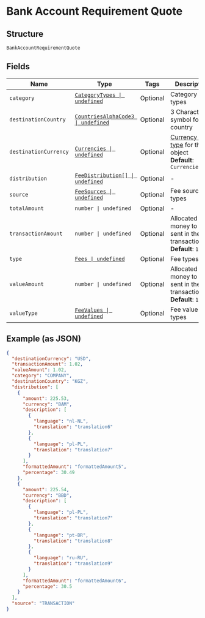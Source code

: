 
# Bank Account Requirement Quote

## Structure

`BankAccountRequirementQuote`

## Fields

| Name | Type | Tags | Description |
|  --- | --- | --- | --- |
| `category` | [`CategoryTypes \| undefined`](../../doc/models/category-types.md) | Optional | Category types |
| `destinationCountry` | [`CountriesAlphaCode3 \| undefined`](../../doc/models/countries-alpha-code-3.md) | Optional | 3 Character symbol for country |
| `destinationCurrency` | [`Currencies \| undefined`](../../doc/models/currencies.md) | Optional | [Currency code type](#/rest/models/structures/country) for the object<br>**Default**: `Currencies.USD` |
| `distribution` | [`FeeDistribution[] \| undefined`](../../doc/models/fee-distribution.md) | Optional | - |
| `source` | [`FeeSources \| undefined`](../../doc/models/fee-sources.md) | Optional | Fee source types |
| `totalAmount` | `number \| undefined` | Optional | - |
| `transactionAmount` | `number \| undefined` | Optional | Allocated money to be sent in the transaction.<br>**Default**: `1.02` |
| `type` | [`Fees \| undefined`](../../doc/models/fees.md) | Optional | Fee types |
| `valueAmount` | `number \| undefined` | Optional | Allocated money to be sent in the transaction.<br>**Default**: `1.02` |
| `valueType` | [`FeeValues \| undefined`](../../doc/models/fee-values.md) | Optional | Fee value types |

## Example (as JSON)

```json
{
  "destinationCurrency": "USD",
  "transactionAmount": 1.02,
  "valueAmount": 1.02,
  "category": "COMPANY",
  "destinationCountry": "KGZ",
  "distribution": [
    {
      "amount": 225.53,
      "currency": "BAM",
      "description": [
        {
          "language": "nl-NL",
          "translation": "translation6"
        },
        {
          "language": "pl-PL",
          "translation": "translation7"
        }
      ],
      "formattedAmount": "formattedAmount5",
      "percentage": 30.49
    },
    {
      "amount": 225.54,
      "currency": "BBD",
      "description": [
        {
          "language": "pl-PL",
          "translation": "translation7"
        },
        {
          "language": "pt-BR",
          "translation": "translation8"
        },
        {
          "language": "ru-RU",
          "translation": "translation9"
        }
      ],
      "formattedAmount": "formattedAmount6",
      "percentage": 30.5
    }
  ],
  "source": "TRANSACTION"
}
```

